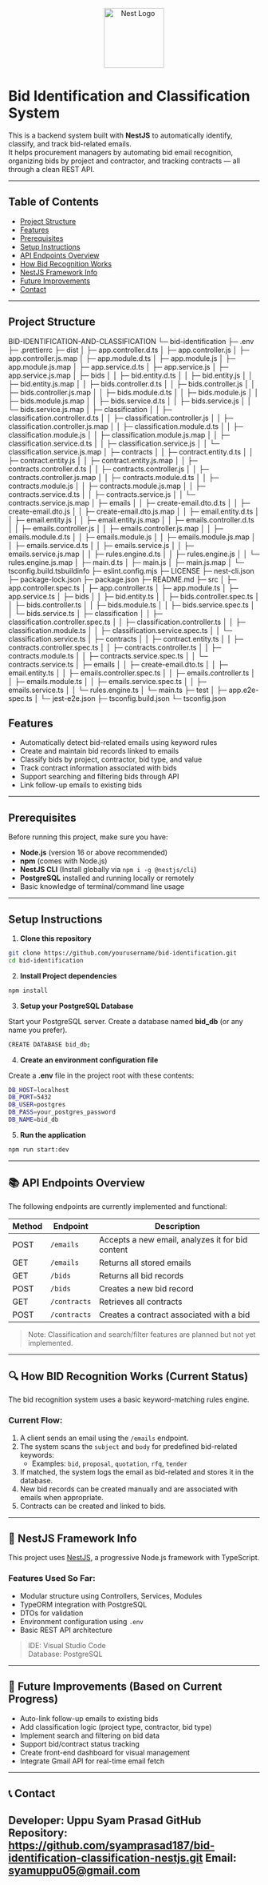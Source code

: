 <p align="center">
  <a href="http://nestjs.com/" target="blank"><img src="https://nestjs.com/img/logo-small.svg" width="120" alt="Nest Logo" /></a>
</p>

# Bid Identification and Classification System

This is a backend system built with **NestJS** to automatically identify, classify, and track bid-related emails.  
It helps procurement managers by automating bid email recognition, organizing bids by project and contractor, and tracking contracts — all through a clean REST API.

---

## Table of Contents

- [Project Structure](#project-structure)
- [Features](#features)
- [Prerequisites](#prerequisites)
- [Setup Instructions](#setup-instructions)
- [API Endpoints Overview](#api-endpoints-overview)
- [How Bid Recognition Works](#how-bid-recognition-works)
- [NestJS Framework Info](#nestjs-framework-info)
- [Future Improvements](#future-improvements)
- [Contact](#contact)

---

## Project Structure



BID-IDENTIFICATION-AND-CLASSIFICATION
└─ bid-identification
   ├─ .env
   ├─ .prettierrc
   ├─ dist
   │  ├─ app.controller.d.ts
   │  ├─ app.controller.js
   │  ├─ app.controller.js.map
   │  ├─ app.module.d.ts
   │  ├─ app.module.js
   │  ├─ app.module.js.map
   │  ├─ app.service.d.ts
   │  ├─ app.service.js
   │  ├─ app.service.js.map
   │  ├─ bids
   │  │  ├─ bid.entity.d.ts
   │  │  ├─ bid.entity.js
   │  │  ├─ bid.entity.js.map
   │  │  ├─ bids.controller.d.ts
   │  │  ├─ bids.controller.js
   │  │  ├─ bids.controller.js.map
   │  │  ├─ bids.module.d.ts
   │  │  ├─ bids.module.js
   │  │  ├─ bids.module.js.map
   │  │  ├─ bids.service.d.ts
   │  │  ├─ bids.service.js
   │  │  └─ bids.service.js.map
   │  ├─ classification
   │  │  ├─ classification.controller.d.ts
   │  │  ├─ classification.controller.js
   │  │  ├─ classification.controller.js.map
   │  │  ├─ classification.module.d.ts
   │  │  ├─ classification.module.js
   │  │  ├─ classification.module.js.map
   │  │  ├─ classification.service.d.ts
   │  │  ├─ classification.service.js
   │  │  └─ classification.service.js.map
   │  ├─ contracts
   │  │  ├─ contract.entity.d.ts
   │  │  ├─ contract.entity.js
   │  │  ├─ contract.entity.js.map
   │  │  ├─ contracts.controller.d.ts
   │  │  ├─ contracts.controller.js
   │  │  ├─ contracts.controller.js.map
   │  │  ├─ contracts.module.d.ts
   │  │  ├─ contracts.module.js
   │  │  ├─ contracts.module.js.map
   │  │  ├─ contracts.service.d.ts
   │  │  ├─ contracts.service.js
   │  │  └─ contracts.service.js.map
   │  ├─ emails
   │  │  ├─ create-email.dto.d.ts
   │  │  ├─ create-email.dto.js
   │  │  ├─ create-email.dto.js.map
   │  │  ├─ email.entity.d.ts
   │  │  ├─ email.entity.js
   │  │  ├─ email.entity.js.map
   │  │  ├─ emails.controller.d.ts
   │  │  ├─ emails.controller.js
   │  │  ├─ emails.controller.js.map
   │  │  ├─ emails.module.d.ts
   │  │  ├─ emails.module.js
   │  │  ├─ emails.module.js.map
   │  │  ├─ emails.service.d.ts
   │  │  ├─ emails.service.js
   │  │  ├─ emails.service.js.map
   │  │  ├─ rules.engine.d.ts
   │  │  ├─ rules.engine.js
   │  │  └─ rules.engine.js.map
   │  ├─ main.d.ts
   │  ├─ main.js
   │  ├─ main.js.map
   │  └─ tsconfig.build.tsbuildinfo
   ├─ eslint.config.mjs
   ├─ LICENSE
   ├─ nest-cli.json
   ├─ package-lock.json
   ├─ package.json
   ├─ README.md
   ├─ src
   │  ├─ app.controller.spec.ts
   │  ├─ app.controller.ts
   │  ├─ app.module.ts
   │  ├─ app.service.ts
   │  ├─ bids
   │  │  ├─ bid.entity.ts
   │  │  ├─ bids.controller.spec.ts
   │  │  ├─ bids.controller.ts
   │  │  ├─ bids.module.ts
   │  │  ├─ bids.service.spec.ts
   │  │  └─ bids.service.ts
   │  ├─ classification
   │  │  ├─ classification.controller.spec.ts
   │  │  ├─ classification.controller.ts
   │  │  ├─ classification.module.ts
   │  │  ├─ classification.service.spec.ts
   │  │  └─ classification.service.ts
   │  ├─ contracts
   │  │  ├─ contract.entity.ts
   │  │  ├─ contracts.controller.spec.ts
   │  │  ├─ contracts.controller.ts
   │  │  ├─ contracts.module.ts
   │  │  ├─ contracts.service.spec.ts
   │  │  └─ contracts.service.ts
   │  ├─ emails
   │  │  ├─ create-email.dto.ts
   │  │  ├─ email.entity.ts
   │  │  ├─ emails.controller.spec.ts
   │  │  ├─ emails.controller.ts
   │  │  ├─ emails.module.ts
   │  │  ├─ emails.service.spec.ts
   │  │  ├─ emails.service.ts
   │  │  └─ rules.engine.ts
   │  └─ main.ts
   ├─ test
   │  ├─ app.e2e-spec.ts
   │  └─ jest-e2e.json
   ├─ tsconfig.build.json
   └─ tsconfig.json


## Features

- Automatically detect bid-related emails using keyword rules  
- Create and maintain bid records linked to emails  
- Classify bids by project, contractor, bid type, and value  
- Track contract information associated with bids  
- Support searching and filtering bids through API  
- Link follow-up emails to existing bids

---

## Prerequisites

Before running this project, make sure you have:

- **Node.js** (version 16 or above recommended)  
- **npm** (comes with Node.js)  
- **NestJS CLI** (Install globally via `npm i -g @nestjs/cli`)  
- **PostgreSQL** installed and running locally or remotely  
- Basic knowledge of terminal/command line usage

---

## Setup Instructions

1. **Clone this repository**

```bash
git clone https://github.com/yourusername/bid-identification.git
cd bid-identification
```
2. **Install Project dependencies**

```bash
npm install
```
3. **Setup your PostgreSQL Database**

Start your PostgreSQL server.
Create a database named **bid_db** (or any name you prefer).
```bash
CREATE DATABASE bid_db;
```
4. **Create an environment configuration file**

Create a **.env** file in the project root with these contents:
```bash
DB_HOST=localhost
DB_PORT=5432
DB_USER=postgres
DB_PASS=your_postgres_password
DB_NAME=bid_db
```
5. **Run the application**
```bash
npm run start:dev
```

---

## 📚 API Endpoints Overview

The following endpoints are currently implemented and functional:

| Method | Endpoint      | Description                                         |
|--------|---------------|-----------------------------------------------------|
| POST   | `/emails`     | Accepts a new email, analyzes it for bid content   |
| GET    | `/emails`     | Returns all stored emails                          |
| GET    | `/bids`       | Returns all bid records                            |
| POST   | `/bids`       | Creates a new bid record                           |
| GET    | `/contracts`  | Retrieves all contracts                            |
| POST   | `/contracts`  | Creates a contract associated with a bid           |

> Note: Classification and search/filter features are planned but not yet implemented.

---

## 🔍 How BID Recognition Works (Current Status)

The bid recognition system uses a basic keyword-matching rules engine.

### Current Flow:
1. A client sends an email using the `/emails` endpoint.
2. The system scans the `subject` and `body` for predefined bid-related keywords:
   - Examples: `bid`, `proposal`, `quotation`, `rfq`, `tender`
3. If matched, the system logs the email as bid-related and stores it in the database.
4. New bid records can be created manually and are associated with emails when appropriate.
5. Contracts can be created and linked to bids.

---

## 🧱 NestJS Framework Info

This project uses [NestJS](https://nestjs.com/), a progressive Node.js framework with TypeScript.

### Features Used So Far:
- Modular structure using Controllers, Services, Modules
- TypeORM integration with PostgreSQL
- DTOs for validation
- Environment configuration using `.env`
- Basic REST API architecture

> IDE: Visual Studio Code  
> Database: PostgreSQL

---

## 🚀 Future Improvements (Based on Current Progress)

- Auto-link follow-up emails to existing bids
- Add classification logic (project type, contractor, bid type)
- Implement search and filtering on bid data
- Support bid/contract status tracking
- Create front-end dashboard for visual management
- Integrate Gmail API for real-time email fetch

---

## 📞 Contact

**Developer**: Uppu Syam Prasad
**GitHub Repository**: https://github.com/syamprasad187/bid-identification-classification-nestjs.git
**Email**: syamuppu05@gmail.com
---

